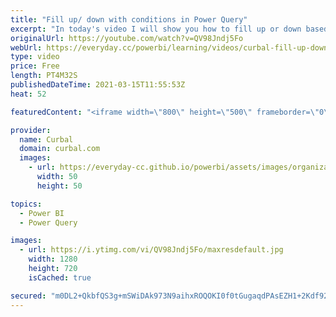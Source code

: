 ```yaml
---
title: "Fill up/ down with conditions in Power Query"
excerpt: "In today's video I will show you how to fill up or down based on conditions. I am going to show you two ways to do it, you pick the one need :)  Chapters 00:00 Intro 01:00 First solution using M language 02:50 Second solution using the UI Done!  Here you can download all the pbix files: https://curbal.com/donwload-center"
originalUrl: https://youtube.com/watch?v=QV98Jndj5Fo
webUrl: https://everyday.cc/powerbi/learning/videos/curbal-fill-up-down-with-conditions-in-power-query/
type: video
price: Free
length: PT4M32S
publishedDateTime: 2021-03-15T11:55:53Z
heat: 52

featuredContent: "<iframe width=\"800\" height=\"500\" frameborder=\"0\" src=\"https://www.youtube.com/embed/QV98Jndj5Fo\" allow=\"accelerometer; autoplay; encrypted-media; gyroscope; picture-in-picture\" allowfullscreen></iframe>"

provider:
  name: Curbal
  domain: curbal.com
  images:
    - url: https://everyday-cc.github.io/powerbi/assets/images/organizations/curbal.com-50x50.jpg
      width: 50
      height: 50

topics:
  - Power BI
  - Power Query

images:
  - url: https://i.ytimg.com/vi/QV98Jndj5Fo/maxresdefault.jpg
    width: 1280
    height: 720
    isCached: true

secured: "m0DL2+QkbfQS3g+mSWiDAk973N9aihxROQOKI0f0tGugaqdPAsEZH1+2Kdf92Ekkn8HcoWbNfh1TgMuLKJgXvqRRz6G9oal/fapt3TD9WRkZE7oR8fQTjwSRAW15ibw1+Aq+vWg8GpXArbBgMdMZsHh9egzYXbPm+1/rAdCxbnhZQXuPtcq+GX5F7hJ9og9QBQD/ttoTRykxG/oO2PPJiMIeG0Ueg2h9RVMn0wBQeGofBbwbqs0q1MMWPAztfJLAk3tAdGioydYW7g8OOd2gAFByVD0acM1HEgIAtvFFSrGLQU+MZwQkVUn455x8RORq83uKMJTOIdBzaWHzwoMFo0nS01HmZTpRSEwZ5/5Ig+W3w/K5RXwuS+TtNfs4+xxRJCMzST0RyZ/QvU9G9coWcYI1I7o2u9d/ot8rAIG+gEU=;1+rXoqhEAaO2iHIlnXVOVg=="
---
```


